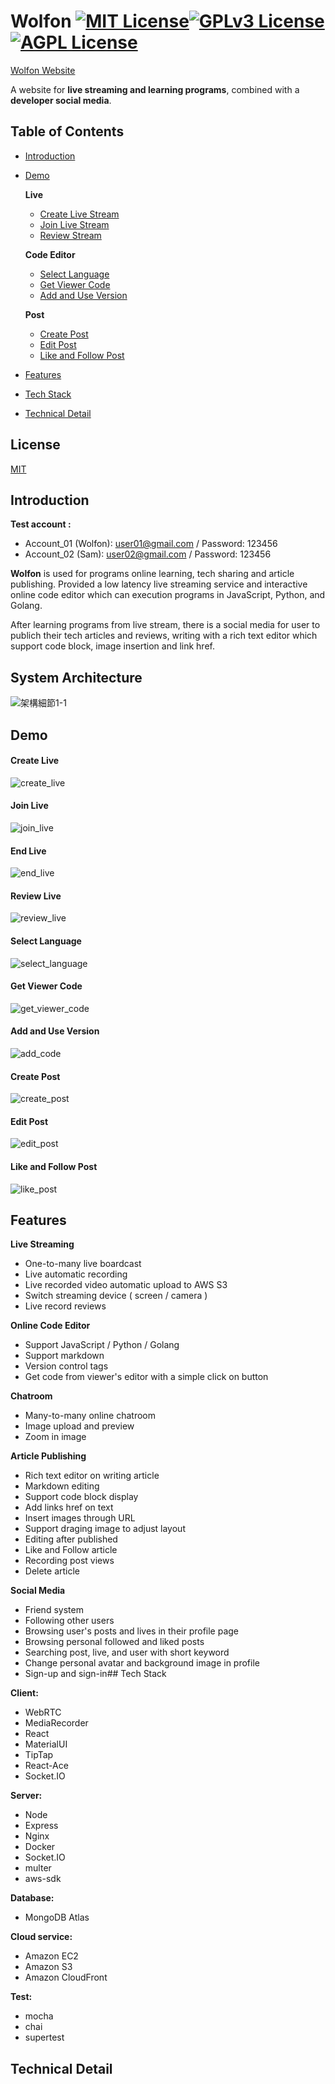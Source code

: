 # Wolfon [![MIT License](https://img.shields.io/badge/License-MIT-green.svg)](https://choosealicense.com/licenses/mit/)[![GPLv3 License](https://img.shields.io/badge/License-GPL%20v3-yellow.svg)](https://opensource.org/licenses/)[![AGPL License](https://img.shields.io/badge/license-AGPL-blue.svg)](http://www.gnu.org/licenses/agpl-3.0)

[Wolfon Website](https://www.wolfon.live)

A website for **live streaming and learning programs**, combined with a **developer social media**.

## Table of Contents
- [Introduction](#Introduction)  
- [Demo](#Demo)  

    **Live**
    - [Create Live Stream](#Create-Live)
    - [Join Live Stream](#Join-Live)
    - [Review Stream](#Review-Live)

     **Code Editor**
    - [Select Language](#Select-Language)
    - [Get Viewer Code](#Get-Viewer-Code)
    - [Add and Use Version](#Add-and-Use-Version)

    **Post**
    - [Create Post](#Create-Post)
    - [Edit Post](#Edit-Post)
    - [Like and Follow Post](#Like-and-Follow-Post)
- [Features](#Features)
- [Tech Stack](#Tech-Stack)
- [Technical Detail](#Technical0-Detail)
## License

[MIT](https://choosealicense.com/licenses/mit/)


## Introduction
**Test account :**
- Account_01 (Wolfon): user01@gmail.com / Password: 123456
- Account_02 (Sam): user02@gmail.com / Password: 123456

**Wolfon** is used for programs online learning, tech sharing and article publishing.
Provided a low latency live streaming service and interactive online code editor which can execution programs in JavaScript, Python, and Golang.

After learning programs from live stream, there is a social media for user to publich their tech articles and reviews, writing with a rich text editor which support code block, image insertion and link href.

## System Architecture
![架構細節1-1](https://user-images.githubusercontent.com/81073535/195974725-d3ada339-ad50-415d-9d26-958126fa4bf7.png)

## Demo
#### Create Live
![create_live](https://user-images.githubusercontent.com/81073535/195973721-20f8dd9e-d3b8-457e-99e7-036638a96e28.gif)

#### Join Live
![join_live](https://user-images.githubusercontent.com/81073535/195973726-deb0214f-e0a1-4889-bf44-ae523b44f545.gif)

#### End Live
![end_live](https://user-images.githubusercontent.com/81073535/195973903-ea939606-d964-4ded-b2cc-9ed6e868f9ef.gif)

#### Review Live
![review_live](https://user-images.githubusercontent.com/81073535/195973734-f60e1a6c-bd38-40ef-92ce-1178638c78b9.gif)

#### Select Language
![select_language](https://user-images.githubusercontent.com/81073535/195973744-28e16996-2a92-4825-aa4c-8d4b058d293c.gif)

#### Get Viewer Code
![get_viewer_code](https://user-images.githubusercontent.com/81073535/195974129-84fd8464-2023-438c-8b3c-df8fb02187c5.gif)

#### Add and Use Version
![add_code](https://user-images.githubusercontent.com/81073535/195973880-3f9443ca-bc2a-4f22-be1a-81f37009e956.gif)

#### Create Post
![create_post](https://user-images.githubusercontent.com/81073535/195974672-7e05fc2e-056b-4460-81c7-639f9f55e439.gif)

#### Edit Post
![edit_post](https://user-images.githubusercontent.com/81073535/195973917-e5bec20e-4a44-4a73-bd4b-21bfae25fa1f.gif)

#### Like and Follow Post
![like_post](https://user-images.githubusercontent.com/81073535/195973899-62d84f96-6e6c-40b9-b8cb-30171c3d5a12.gif)


## Features

**Live Streaming**
- One-to-many live boardcast
- Live automatic recording
- Live recorded video automatic upload to AWS S3
- Switch streaming device ( screen / camera )
- Live record reviews

**Online Code Editor**
- Support JavaScript / Python / Golang
- Support markdown
- Version control tags
- Get code from viewer's editor with a simple click on button

**Chatroom**
- Many-to-many online chatroom
- Image upload and preview
- Zoom in image

**Article Publishing**
- Rich text editor on writing article
- Markdown editing
- Support code block display
- Add links href on text
- Insert images through URL
- Support draging image to adjust layout
- Editing after published
- Like and Follow article
- Recording post views
- Delete article

**Social Media**
- Friend system
- Following other users
- Browsing user's posts and lives in their profile page
- Browsing personal followed and liked posts
- Searching post, live, and user with short keyword
- Change personal avatar and background image in profile
- Sign-up and sign-in## Tech Stack

**Client:** 
- WebRTC
- MediaRecorder
- React
- MaterialUI
- TipTap
- React-Ace
- Socket.IO

**Server:** 
- Node
- Express
- Nginx
- Docker
- Socket.IO
- multer
- aws-sdk

**Database:** 
- MongoDB Atlas

**Cloud service:** 
- Amazon EC2
- Amazon S3
- Amazon CloudFront

**Test:** 
- mocha
- chai
- supertest

## Technical Detail
